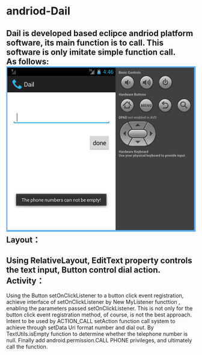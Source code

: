# andriod-Dail
Dail is developed based eclipce andriod platform software, its main function is to call. This software is only imitate simple function call.<br>
As follows:<br>
![](https://github.com/jingwhale/andriod-Dail/raw/master/README.png)
Layout：
-------
Using RelativeLayout, EditText property controls the text input, Button control dial action.
Activity：
-------
Using the Button setOnClickListener to a button click event registration, achieve interface of setOnClickListener  by New MyListener functtion , enabling the parameters passed setOnClickListener. This is not only for the button click event registration method, of course, is not the best approach.<br>
Intent to be used by ACTION_CALL setAction function call system to achieve through setData Uri format number and dial out. By TextUtils.isEmpty function to determine whether the telephone number is null. Finally add android.permission.CALL PHONE privileges, and ultimately call the function.
